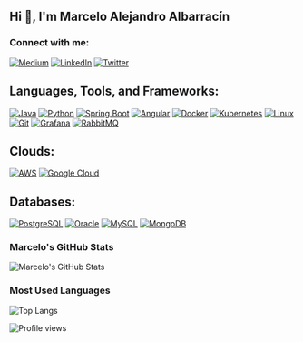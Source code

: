 ## Hi 👋, I'm Marcelo Alejandro Albarracín

### Connect with me:
[![Medium](https://img.shields.io/badge/-Medium-000000?style=flat-square&logo=Medium&logoColor=white)](https://your-medium-url)
[![LinkedIn](https://img.shields.io/badge/-LinkedIn-0077B5?style=flat-square&logo=LinkedIn&logoColor=white)](https://www.linkedin.com/in/marcelo-alejandro-albarracin-bb219125)
[![Twitter](https://img.shields.io/badge/-Twitter-1DA1F2?style=flat-square&logo=Twitter&logoColor=white)](https://your-twitter-url)

## Languages, Tools, and Frameworks:
[![Java](https://img.shields.io/badge/Java-ED8B00?style=for-the-badge&logo=java&logoColor=white)](https://www.java.com)
[![Python](https://img.shields.io/badge/Python-3776AB?style=for-the-badge&logo=python&logoColor=white)](https://www.python.org)
[![Spring Boot](https://img.shields.io/badge/Spring%20Boot-6DB33F?style=for-the-badge&logo=spring-boot&logoColor=white)](https://spring.io/projects/spring-boot)
[![Angular](https://img.shields.io/badge/Angular-DD0031?style=for-the-badge&logo=angular&logoColor=white)](https://angular.io)
[![Docker](https://img.shields.io/badge/Docker-2496ED?style=for-the-badge&logo=docker&logoColor=white)](https://www.docker.com)
[![Kubernetes](https://img.shields.io/badge/Kubernetes-326CE5?style=for-the-badge&logo=kubernetes&logoColor=white)](https://kubernetes.io)
[![Linux](https://img.shields.io/badge/Linux-FCC624?style=for-the-badge&logo=linux&logoColor=black)](https://www.linux.org)
[![Git](https://img.shields.io/badge/Git-F05032?style=for-the-badge&logo=git&logoColor=white)](https://git-scm.com)
[![Grafana](https://img.shields.io/badge/Grafana-F46800?style=for-the-badge&logo=grafana&logoColor=white)](https://grafana.com)
[![RabbitMQ](https://img.shields.io/badge/RabbitMQ-FF6600?style=for-the-badge&logo=rabbitmq&logoColor=white)](https://www.rabbitmq.com)

## Clouds:
[![AWS](https://img.shields.io/badge/AWS-232F3E?style=for-the-badge&logo=amazon-aws&logoColor=white)](https://aws.amazon.com)
[![Google Cloud](https://img.shields.io/badge/Google%20Cloud-4285F4?style=for-the-badge&logo=google-cloud&logoColor=white)](https://cloud.google.com)

## Databases:
[![PostgreSQL](https://img.shields.io/badge/PostgreSQL-336791?style=for-the-badge&logo=postgresql&logoColor=white)](https://www.postgresql.org)
[![Oracle](https://img.shields.io/badge/Oracle-F80000?style=for-the-badge&logo=oracle&logoColor=white)](https://www.oracle.com/database)
[![MySQL](https://img.shields.io/badge/MySQL-4479A1?style=for-the-badge&logo=mysql&logoColor=white)](https://www.mysql.com)
[![MongoDB](https://img.shields.io/badge/MongoDB-47A248?style=for-the-badge&logo=mongodb&logoColor=white)](https://www.mongodb.com)

### Marcelo's GitHub Stats
![Marcelo's GitHub Stats](https://github-readme-stats.vercel.app/api?username=malbarracin&show_icons=true&theme=dark)

### Most Used Languages
![Top Langs](https://github-readme-stats.vercel.app/api/top-langs/?username=malbarracin&layout=compact&theme=dark)

![Profile views](https://camo.githubusercontent.com/7fd2aa6e1f72f6ee11f08bc644d7744d0252e8843ec81036183f72cd1b3cbfb6/68747470733a2f2f6b6f6d617265762e636f6d2f67687076632f3f757365726e616d653d6d6d6172636f736162266c6162656c3d50726f66696c65253230766965777326636f6c6f723d306537356236267374796c653d666c6174)


